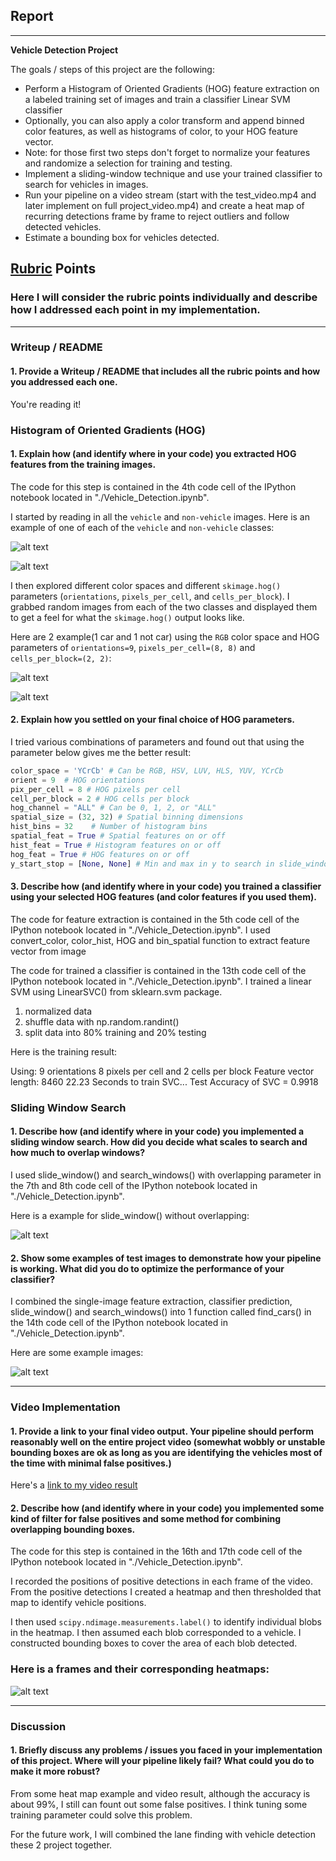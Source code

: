 ## Report

---

**Vehicle Detection Project**

The goals / steps of this project are the following:

* Perform a Histogram of Oriented Gradients (HOG) feature extraction on a labeled training set of images and train a classifier Linear SVM classifier
* Optionally, you can also apply a color transform and append binned color features, as well as histograms of color, to your HOG feature vector. 
* Note: for those first two steps don't forget to normalize your features and randomize a selection for training and testing.
* Implement a sliding-window technique and use your trained classifier to search for vehicles in images.
* Run your pipeline on a video stream (start with the test_video.mp4 and later implement on full project_video.mp4) and create a heat map of recurring detections frame by frame to reject outliers and follow detected vehicles.
* Estimate a bounding box for vehicles detected.

[//]: # (Image References)
[image1]: ./report/car.jpg "car"
[image2]: ./report/notcar.jpg "notcar"
[image3]: ./report/hog_car.jpg "hog_car"
[image4]: ./report/hog_notcar.jpg "hog_notcar"
[image5]: ./report/slide_window.jpg "slide_window"
[image6]: ./report/find_cars.jpg "find_cars"
[image7]: ./report/heatmap.jpg "heatmap"

## [Rubric](https://review.udacity.com/#!/rubrics/513/view) Points
### Here I will consider the rubric points individually and describe how I addressed each point in my implementation.  

---
### Writeup / README

#### 1. Provide a Writeup / README that includes all the rubric points and how you addressed each one. 

You're reading it!

### Histogram of Oriented Gradients (HOG)

#### 1. Explain how (and identify where in your code) you extracted HOG features from the training images.

The code for this step is contained in the 4th code cell of the IPython notebook located in "./Vehicle_Detection.ipynb".  

I started by reading in all the `vehicle` and `non-vehicle` images.  Here is an example of one of each of the `vehicle` and `non-vehicle` classes:

![alt text][image1]

![alt text][image2]

I then explored different color spaces and different `skimage.hog()` parameters (`orientations`, `pixels_per_cell`, and `cells_per_block`).  I grabbed random images from each of the two classes and displayed them to get a feel for what the `skimage.hog()` output looks like.

Here are 2 example(1 car and 1 not car) using the `RGB` color space and HOG parameters of `orientations=9`, `pixels_per_cell=(8, 8)` and `cells_per_block=(2, 2)`:

![alt text][image3]

![alt text][image4]

#### 2. Explain how you settled on your final choice of HOG parameters.

I tried various combinations of parameters and found out that using the parameter below gives me the better result:

```python
color_space = 'YCrCb' # Can be RGB, HSV, LUV, HLS, YUV, YCrCb
orient = 9  # HOG orientations
pix_per_cell = 8 # HOG pixels per cell
cell_per_block = 2 # HOG cells per block
hog_channel = "ALL" # Can be 0, 1, 2, or "ALL"
spatial_size = (32, 32) # Spatial binning dimensions
hist_bins = 32    # Number of histogram bins
spatial_feat = True # Spatial features on or off
hist_feat = True # Histogram features on or off
hog_feat = True # HOG features on or off
y_start_stop = [None, None] # Min and max in y to search in slide_window()
```

#### 3. Describe how (and identify where in your code) you trained a classifier using your selected HOG features (and color features if you used them).

The code for feature extraction is contained in the 5th code cell of the IPython notebook located in "./Vehicle_Detection.ipynb".
I used convert_color, color_hist, HOG and bin_spatial function to extract feature vector from image


The code for trained a classifier is contained in the 13th code cell of the IPython notebook located in "./Vehicle_Detection.ipynb".
I trained a linear SVM using LinearSVC() from sklearn.svm package.
1. normalized data
2. shuffle data with np.random.randint()
3. split data into 80% training and 20% testing

Here is the training result:

Using: 9 orientations 8 pixels per cell and 2 cells per block
Feature vector length: 8460
22.23 Seconds to train SVC...
Test Accuracy of SVC =  0.9918

### Sliding Window Search

#### 1. Describe how (and identify where in your code) you implemented a sliding window search.  How did you decide what scales to search and how much to overlap windows?

I used slide_window() and search_windows() with overlapping parameter in the 7th and 8th code cell of the IPython notebook located in "./Vehicle_Detection.ipynb".

Here is a example for slide_window() without overlapping:

![alt text][image5]

#### 2. Show some examples of test images to demonstrate how your pipeline is working.  What did you do to optimize the performance of your classifier?

I combined the single-image feature extraction, classifier prediction, slide_window() and search_windows() into 1 function called find_cars() in the 14th code cell of the IPython notebook located in "./Vehicle_Detection.ipynb".

Here are some example images:

![alt text][image6]

---

### Video Implementation

#### 1. Provide a link to your final video output.  Your pipeline should perform reasonably well on the entire project video (somewhat wobbly or unstable bounding boxes are ok as long as you are identifying the vehicles most of the time with minimal false positives.)
Here's a [link to my video result](./project_video.mp4)


#### 2. Describe how (and identify where in your code) you implemented some kind of filter for false positives and some method for combining overlapping bounding boxes.

The code for this step is contained in the 16th and 17th code cell of the IPython notebook located in "./Vehicle_Detection.ipynb".  

I recorded the positions of positive detections in each frame of the video.  From the positive detections I created a heatmap and then thresholded that map to identify vehicle positions.  

I then used `scipy.ndimage.measurements.label()` to identify individual blobs in the heatmap.  I then assumed each blob corresponded to a vehicle.  I constructed bounding boxes to cover the area of each blob detected.  


### Here is a frames and their corresponding heatmaps:

![alt text][image7]


---

### Discussion

#### 1. Briefly discuss any problems / issues you faced in your implementation of this project.  Where will your pipeline likely fail?  What could you do to make it more robust?

From some heat map example and video result, although the accuracy is about 99%, I still can fount out some false positives. I think tuning some training parameter could solve this problem.

For the future work, I will combined the lane finding with vehicle detection these 2 project together.

